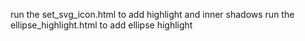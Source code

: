run the set_svg_icon.html to add highlight and inner shadows 
run the ellipse_highlight.html to add ellipse highlight 

